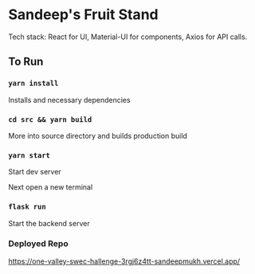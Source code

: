 # Sandeep's Fruit Stand
Tech stack: React for UI, Material-UI for components, Axios for API calls.

## To Run

### `yarn install`
Installs and necessary dependencies

### `cd src && yarn build`
More into source directory and builds production build

### `yarn start`
Start dev server

Next open a new terminal

### `flask run`
Start the backend server

### Deployed Repo
https://one-valley-swec-hallenge-3rgj6z4tt-sandeepmukh.vercel.app/
